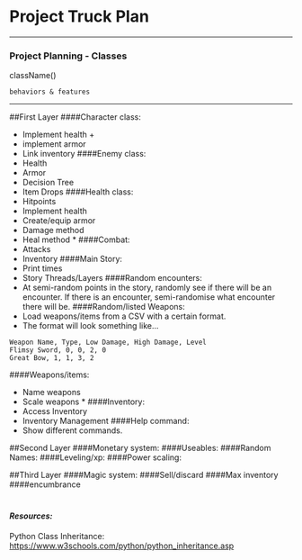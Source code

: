 # Project Truck Plan
****
### Project Planning - Classes
className()

    behaviors & features

****
##First Layer
####Character class: 
+ Implement health
  + 
+ implement armor
+ Link inventory
####Enemy class: 
+ Health
+ Armor
+ Decision Tree
+ Item Drops
####Health class:
+ Hitpoints
+ Implement health 
+ Create/equip armor
+ Damage method
+ Heal method *
####Combat: 
+ Attacks
+ Inventory
####Main Story: 
+ Print times
+ Story Threads/Layers
####Random encounters:
+ At semi-random points in the story, randomly see if there will be an encounter.
If there is an encounter, semi-randomise what encounter there will be.
####Random/listed Weapons:
+ Load weapons/items from a CSV with a certain format.
+ The format will look something like...
```csv
Weapon Name, Type, Low Damage, High Damage, Level
Flimsy Sword, 0, 0, 2, 0
Great Bow, 1, 1, 3, 2
```
####Weapons/items: 
+ Name weapons
+ Scale weapons *
####Inventory:
+ Access Inventory
+ Inventory Management
####Help command:
+ Show different commands. 

##Second Layer
####Monetary system: 
####Useables:
####Random Names:
####Leveling/xp:
####Power scaling: 

##Third Layer
####Magic system:
####Sell/discard
####Max inventory
####encumbrance

#

#### *Resources:*
Python Class Inheritance: https://www.w3schools.com/python/python_inheritance.asp